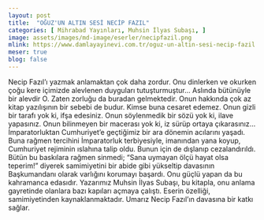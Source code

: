 ```yaml
---
layout: post
title:  "OĞUZ'UN ALTIN SESİ NECİP FAZIL"
categories: [ Mihrabad Yayınları, Muhsin İlyas Subaşı, ]
image: assets/images/md-image/eserler/necipfazil.png
mlink: https://www.damlayayinevi.com.tr/oguz-un-altin-sesi-necip-fazil
meser: true
blog: false
---
```


Necip Fazıl’ı yazmak anlamaktan çok daha zordur. Onu
dinlerken ve okurken çoğu kere içimizde alevlenen duyguları
tutuşturmuştur... Aslında bütünüyle bir alevdir O. Zaten zorluğu
da buradan gelmektedir. Onun hakkında çok az kitap
yazılışının bir sebebi de budur. Kimse buna cesaret edemez.
Onun gizli bir tarafı yok ki, ifşa edesiniz. Onun söylenmedik
bir sözü yok ki, ilave yapasınız. Onun bilinmeyen bir macerası
yok ki, iz sürüp ortaya çıkarasınız…
İmparatorluktan Cumhuriyet’e geçtiğimiz bir ara dönemin
acılarını yaşadı. Buna rağmen tercihini İmparatorluk terbiyesiyle,
imanından yana koyup, Cumhuriyet rejiminin ıslahına
talip oldu. Bunun için de dışlanıp cezalandırıldı. Bütün bu
baskılara rağmen sinmedi; “Sana uymayan ölçü hayat olsa
teperim!” diyerek samimiyetini bir abide gibi yükseltip davasının
Başkumandanı olarak varlığını korumayı başardı.
Onu güçlü yapan da bu kahramanca edasıdır.
Yazarımız Muhsin İlyas Subaşı, bu kitapla, onu anlama
gayretinde olanlara bazı kapıları açmaya çalıştı. Eserin
özelliği, samimiyetinden kaynaklanmaktadır. Umarız Necip
Fazıl’ın davasına bir katkı sağlar.